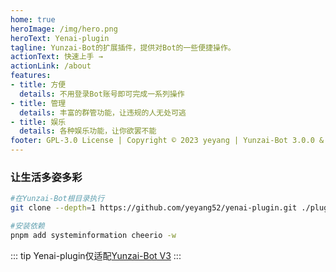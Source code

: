 ```yaml
---
home: true
heroImage: /img/hero.png
heroText: Yenai-plugin
tagline: Yunzai-Bot的扩展插件，提供对Bot的一些便捷操作。
actionText: 快速上手 →
actionLink: /about
features:
- title: 方便
  details: 不用登录Bot账号即可完成一系列操作
- title: 管理
  details: 丰富的群管功能，让违规的人无处可逃
- title: 娱乐
  details: 各种娱乐功能，让你欲罢不能
footer: GPL-3.0 License | Copyright © 2023 yeyang | Yunzai-Bot 3.0.0 & Yenai-plugin
---
```


### 让生活多姿多彩
```sh
#在Yunzai-Bot根目录执行
git clone --depth=1 https://github.com/yeyang52/yenai-plugin.git ./plugins/yenai-plugin

#安装依赖
pnpm add systeminformation cheerio -w
```
::: tip
Yenai-plugin仅适配[Yunzai-Bot V3](https://gitee.com/Le-niao/Yunzai-Bot)
:::